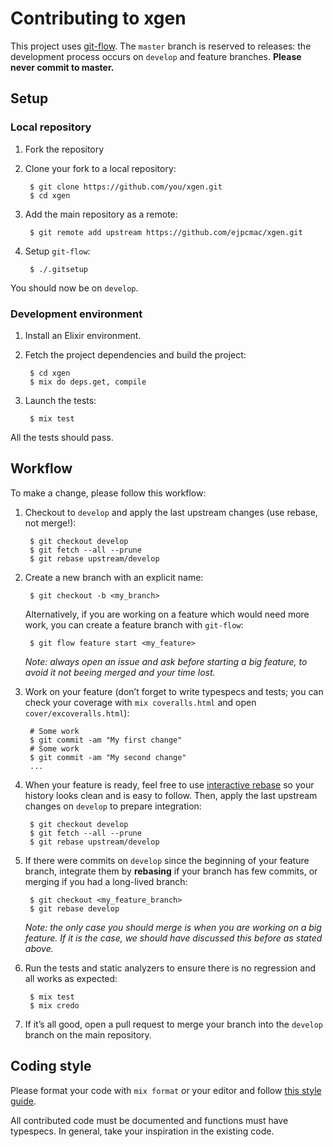 # Contributing to xgen

This project uses [git-flow](https://github.com/petervanderdoes/gitflow-avh).
The `master` branch is reserved to releases: the development process occurs on
`develop` and feature branches. **Please never commit to master.**

## Setup

### Local repository

1. Fork the repository

2. Clone your fork to a local repository:

        $ git clone https://github.com/you/xgen.git
        $ cd xgen

3. Add the main repository as a remote:

        $ git remote add upstream https://github.com/ejpcmac/xgen.git

4. Setup `git-flow`:

        $ ./.gitsetup

You should now be on `develop`.

### Development environment

1. Install an Elixir environment.

2. Fetch the project dependencies and build the project:

        $ cd xgen
        $ mix do deps.get, compile

3. Launch the tests:

        $ mix test

All the tests should pass.

## Workflow

To make a change, please follow this workflow:

1. Checkout to `develop` and apply the last upstream changes (use rebase, not
    merge!):

        $ git checkout develop
        $ git fetch --all --prune
        $ git rebase upstream/develop

2. Create a new branch with an explicit name:

        $ git checkout -b <my_branch>

    Alternatively, if you are working on a feature which would need more work,
    you can create a feature branch with `git-flow`:

        $ git flow feature start <my_feature>

    *Note: always open an issue and ask before starting a big feature, to avoid
    it not beeing merged and your time lost.*

3. Work on your feature (don’t forget to write typespecs and tests; you can
    check your coverage with `mix coveralls.html` and open
    `cover/excoveralls.html`):

        # Some work
        $ git commit -am "My first change"
        # Some work
        $ git commit -am "My second change"
        ...

4. When your feature is ready, feel free to use
    [interactive rebase](https://help.github.com/articles/about-git-rebase/) so
    your history looks clean and is easy to follow. Then, apply the last
    upstream changes on `develop` to prepare integration:

        $ git checkout develop
        $ git fetch --all --prune
        $ git rebase upstream/develop

5. If there were commits on `develop` since the beginning of your feature
    branch, integrate them by **rebasing** if your branch has few commits, or
    merging if you had a long-lived branch:

        $ git checkout <my_feature_branch>
        $ git rebase develop

    *Note: the only case you should merge is when you are working on a big
    feature. If it is the case, we should have discussed this before as stated
    above.*

6. Run the tests and static analyzers to ensure there is no regression and all
    works as expected:

        $ mix test
        $ mix credo

7. If it’s all good, open a pull request to merge your branch into the `develop`
    branch on the main repository.

## Coding style

Please format your code with `mix format` or your editor and follow
[this style guide](https://github.com/christopheradams/elixir_style_guide).

All contributed code must be documented and functions must have typespecs. In
general, take your inspiration in the existing code.
